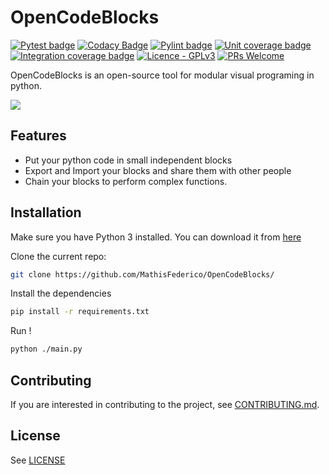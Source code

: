 # OpenCodeBlocks

[![Pytest badge](https://github.com/MathisFederico/OpenCodeBlocks/actions/workflows/python-tests.yml/badge.svg?branch=master)](https://github.com/MathisFederico/OpenCodeBlocks/actions/workflows/python-tests.yml)
[![Codacy Badge](https://app.codacy.com/project/badge/Grade/ddd03302fd7c4849b452959753bc0939)](https://www.codacy.com/gh/MathisFederico/OpenCodeBlocks/dashboard?utm_source=github.com&amp;utm_medium=referral&amp;utm_content=MathisFederico/OpenCodeBlocks&amp;utm_campaign=Badge_Grade)
[![Pylint badge](https://img.shields.io/endpoint?url=https%3A%2F%2Fgist.githubusercontent.com%2FMathisFederico%2F00ce73155619a4544884ca6d251954b3%2Fraw%2Fopencodeblocks_pylint_badge.json)](https://github.com/MathisFederico/OpenCodeBlocks/actions/workflows/python-pylint.yml)
[![Unit coverage badge](https://img.shields.io/endpoint?url=https%3A%2F%2Fgist.githubusercontent.com%2FMathisFederico%2F00ce73155619a4544884ca6d251954b3%2Fraw%2Fopencodeblocks_unit_coverage_badge.json)](https://github.com/MathisFederico/OpenCodeBlocks/actions/workflows/python-coverage.yml)
[![Integration coverage badge](https://img.shields.io/endpoint?url=https%3A%2F%2Fgist.githubusercontent.com%2FMathisFederico%2F00ce73155619a4544884ca6d251954b3%2Fraw%2Fopencodeblocks_integration_coverage_badge.json)](https://github.com/MathisFederico/OpenCodeBlocks/actions/workflows/python-coverage.yml)
[![Licence - GPLv3](https://img.shields.io/github/license/MathisFederico/Crafting?style=plastic)](https://www.gnu.org/licenses/)
[![PRs Welcome](https://img.shields.io/badge/PRs-welcome-brightgreen.svg)](CONTRIBUTING.md)

OpenCodeBlocks is an open-source tool for modular visual programing in python.

![](media/mnist_example.gif)

## Features

* Put your python code in small independent blocks
* Export and Import your blocks and share them with other people
* Chain your blocks to perform complex functions.

## Installation

Make sure you have Python 3 installed. You can download it from [here](https://www.python.org/downloads/)

Clone the current repo:

```bash
git clone https://github.com/MathisFederico/OpenCodeBlocks/
```

Install the dependencies

```bash
pip install -r requirements.txt
```

Run !

```bash
python ./main.py
```

## Contributing

If you are interested in contributing to the project, see [CONTRIBUTING.md](CONTRIBUTING.md).

## License

See [LICENSE](LICENSE)
